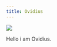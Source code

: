 ```yaml
---
title: Ovidius
---
```

<a href="https://dagensmedicin.dk/wp-content/uploads/2016/08/hoiby2-8.jpg">
    <img src="https://dagensmedicin.dk/wp-content/uploads/2016/08/hoiby2-8.jpg"/>
</a>

Hello i am Ovidius.

